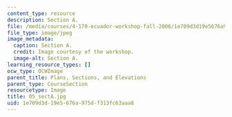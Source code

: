 ```yaml
---
content_type: resource
description: Section A.
file: /media/courses/4-170-ecuador-workshop-fall-2006/1e709d3d19e5676a975df313fc63aaa8_05_sectA.jpg
file_type: image/jpeg
image_metadata:
  caption: Section A.
  credit: Image courtesy of the workshop.
  image-alt: Section A.
learning_resource_types: []
ocw_type: OCWImage
parent_title: Plans, Sections, and Elevations
parent_type: CourseSection
resourcetype: Image
title: 05_sectA.jpg
uid: 1e709d3d-19e5-676a-975d-f313fc63aaa8
---
```

